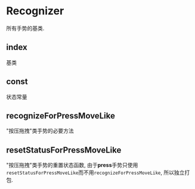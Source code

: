 # Recognizer
所有手势的基类.

## index
基类

## const
状态常量

## recognizeForPressMoveLike
"按压拖拽"类手势的必要方法

## resetStatusForPressMoveLike
"按压拖拽"类手势的重置状态函数, 由于**press**手势只使用`resetStatusForPressMoveLike`而不用`recognizeForPressMoveLike`, 所以独立打包.